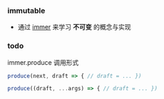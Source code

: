 ### immutable

- 通过 [immer](https://immerjs.github.io/immer/) 来学习 **不可变** 的概念与实现

### todo

immer.produce 调用形式

```js
produce(next, draft => { // draft = ... })

produce((draft, ...args) => { // draft = ... })
```
